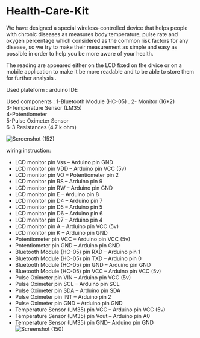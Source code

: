# Health-Care-Kit 
We have designed a special wireless-controlled device that helps people with chronic diseases as  measures body temperature, pulse rate and oxygen percentage which considered as the common risk factors for any disease, so we try to make their measurement as simple and easy as possible in order to help you be more aware of your health. 

The reading are appeared either on the LCD fixed on the divice or on a mobile application to make it be more readable and to be able to store them for further analysis .

Used plateform : arduino IDE  

Used components : 
1-Bluetooth Module (HC-05)                                   .
2- Monitor (16*2)                    
3-Temperature Sensor (LM35)                                    
4-Potentiometer   
5-Pulse Oximeter Sensor                                      
6-3 Resistances (4.7 k ohm)  

![Screenshot (152)](https://user-images.githubusercontent.com/71048834/205670335-0bbf0481-4fc0-4df3-b2a5-a199cddb6617.png)


wiring instruction:
-	LCD monitor pin Vss – Arduino pin GND 
-	LCD monitor pin VDD – Arduino pin VCC (5v)
-	LCD monitor pin VO – Potentiometer pin 2
-	LCD monitor pin RS – Arduino pin 9 
-	LCD monitor pin RW – Arduino pin GND
-	LCD monitor pin E – Arduino pin 8 
-	LCD monitor pin D4 – Arduino pin 7
-	LCD monitor pin D5 – Arduino pin 5
-	LCD monitor pin D6 – Arduino pin 6
-	LCD monitor pin D7 – Arduino pin 4
-	LCD monitor pin A – Arduino pin VCC (5v)
-	LCD monitor pin K – Arduino pin GND
-	Potentiometer pin VCC – Arduino pin VCC (5v) 
-	Potentiometer pin GND – Arduino pin GND 
-	Bluetooth Module (HC-05) pin RXD – Arduino pin 1 
-	Bluetooth Module (HC-05) pin TXD – Arduino pin 0 
-	Bluetooth Module (HC-05) pin GND – Arduino pin GND 
-	Bluetooth Module (HC-05) pin VCC – Arduino pin VCC (5v) 
-	Pulse Oximeter pin VIN – Arduino pin VCC (5v)
-	Pulse Oximeter pin SCL – Arduino pin SCL
-	Pulse Oximeter pin SDA – Arduino pin SDA
-	Pulse Oximeter pin INT – Arduino pin 2
-	Pulse Oximeter pin GND – Arduino pin GND 
-	Temperature Sensor (LM35) pin VCC – Arduino pin VCC (5v) 
-	Temperature Sensor (LM35) pin Vout – Arduino pin A0 
-	Temperature Sensor (LM35) pin GND– Arduino pin GND  
![Screenshot (150)](https://user-images.githubusercontent.com/71048834/205670807-a2f489a9-bb53-4c6b-9693-d0512784558d.png)


